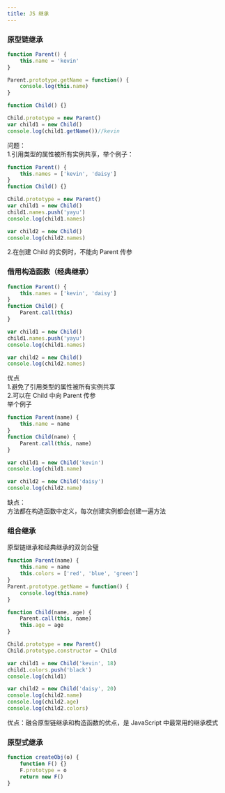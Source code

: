 ```yaml
---
title: JS 继承
---
```


### 原型链继承
```js
function Parent() {
    this.name = 'kevin'
}

Parent.prototype.getName = function() {
    console.log(this.name)
}

function Child() {}

Child.prototype = new Parent()
var child1 = new Child()
console.log(child1.getName())//kevin
```
<div class="font_min">问题：</div>
<div class="font_min">1.引用类型的属性被所有实例共享，举个例子：</div>

```js
function Parent() {
    this.names = ['kevin', 'daisy']
}
function Child() {}

Child.prototype = new Parent()
var child1 = new Child()
child1.names.push('yayu')
console.log(child1.names)

var child2 = new Child()
console.log(child2.names)
```
<div class="font_min">2.在创建 Child 的实例时，不能向 Parent 传参</div>

### 借用构造函数（经典继承）
```js
function Parent() {
    this.names = ['kevin', 'daisy']
}
function Child() {
    Parent.call(this)
}

var child1 = new Child()
child1.names.push('yayu')
console.log(child1.names)

var child2 = new Child()
console.log(child2.names)
```
<div class="font_min">优点</div>
<div class="font_min">1.避免了引用类型的属性被所有实例共享</div>
<div class="font_min">2.可以在 Child 中向 Parent 传参</div>
<div class="font_min">举个例子</div>

```js
function Parent(name) {
    this.name = name
}
function Child(name) {
    Parent.call(this, name)
}

var child1 = new Child('kevin')
console.log(child1.name)

var child2 = new Child('daisy')
console.log(child2.name)
```
<div class="font_min">缺点：</div>
<div class="font_min">方法都在构造函数中定义，每次创建实例都会创建一遍方法</div>

### 组合继承
<div class="font_min">原型链继承和经典继承的双剑合璧</div>

```js
function Parent(name) {
    this.name = name
    this.colors = ['red', 'blue', 'green']
}
Parent.prototype.getName = function() {
    console.log(this.name)
}

function Child(name, age) {
    Parent.call(this, name)
    this.age = age
}

Child.prototype = new Parent()
Child.prototype.constructor = Child

var child1 = new Child('kevin', 18)
child1.colors.push('black')
console.log(child1)

var child2 = new Child('daisy', 20)
console.log(child2.name)
console.log(child2.age)
console.log(child2.colors)
```
<div class="font_min">优点：融合原型链继承和构造函数的优点，是 JavaScript 中最常用的继承模式</div>

### 原型式继承
```js
function createObj(o) {
    function F() {}
    F.prototype = o
    return new F()
}
```